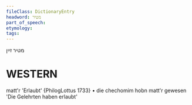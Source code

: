 ```yaml
---
fileClass: DictionaryEntry
headword: מטיר
part_of_speech: 
etymology: 
tags: 
---
```

מטיר זײַן

WESTERN
========

matt'r 'Erlaubt' {PhilogLottus 1733}
	•	die chechomim hobn matt'r gewesen 'Die Gelehrten haben erlaubt'